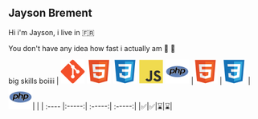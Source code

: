 ## Jayson Brement

Hi i'm Jayson, i live in :fr:

You don't have any idea how fast i actually am :minibus: :dash:

big skills boiiii |  ![photo](/img/git.svg)  ![photo](/img/html.svg) ![photo](/img/css.svg) ![photo](/img/javascript.svg) ![photo](/img/php.svg) 
|![photo](/img/html.svg) |![photo](/img/css.svg) | ![photo](/img/php.svg)| |
| :---- |:-----:| :-----:| :-----:|
|:white_check_mark:|:white_check_mark:|:hourglass:|:hourglass:|
